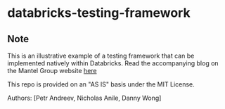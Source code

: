 # databricks-testing-framework

## Note

This is an illustrative example of a testing framework that can be implemented natively within Databricks. Read the accompanying blog on the Mantel Group website [here](https://mantelgroup.com.au/?p=10803&preview=1&_ppp=81f5e5b3e6)

This repo is provided on an "AS IS" basis under the MIT License.

Authors: [Petr Andreev, Nicholas Anile, Danny Wong]